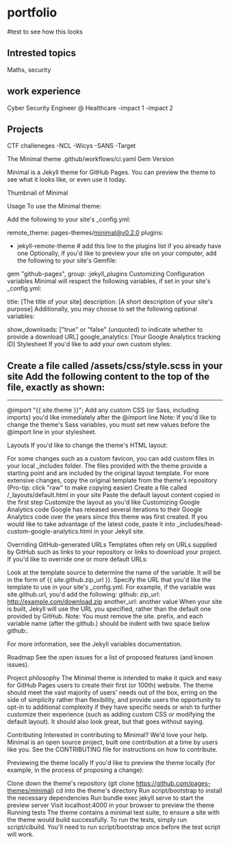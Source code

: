 # portfolio

#test to see how this looks 

## Intrested topics
Maths, security


## work experience
Cyber Security Engineer @ Healthcare
-impact 1
-impact 2

## Projects
CTF challeneges
-NCL
-Wicys
-SANS
-Target


The Minimal theme
.github/workflows/ci.yaml Gem Version

Minimal is a Jekyll theme for GitHub Pages. You can preview the theme to see what it looks like, or even use it today.

Thumbnail of Minimal

Usage
To use the Minimal theme:

Add the following to your site's _config.yml:

remote_theme: pages-themes/minimal@v0.2.0
plugins:
- jekyll-remote-theme # add this line to the plugins list if you already have one
Optionally, if you'd like to preview your site on your computer, add the following to your site's Gemfile:

gem "github-pages", group: :jekyll_plugins
Customizing
Configuration variables
Minimal will respect the following variables, if set in your site's _config.yml:

title: [The title of your site]
description: [A short description of your site's purpose]
Additionally, you may choose to set the following optional variables:

show_downloads: ["true" or "false" (unquoted) to indicate whether to provide a download URL]
google_analytics: [Your Google Analytics tracking ID]
Stylesheet
If you'd like to add your own custom styles:

Create a file called /assets/css/style.scss in your site
Add the following content to the top of the file, exactly as shown:
---
---

@import "{{ site.theme }}";
Add any custom CSS (or Sass, including imports) you'd like immediately after the @import line
Note: If you'd like to change the theme's Sass variables, you must set new values before the @import line in your stylesheet.

Layouts
If you'd like to change the theme's HTML layout:

For some changes such as a custom favicon, you can add custom files in your local _includes folder. The files provided with the theme provide a starting point and are included by the original layout template.
For more extensive changes, copy the original template from the theme's repository
(Pro-tip: click "raw" to make copying easier)
Create a file called /_layouts/default.html in your site
Paste the default layout content copied in the first step
Customize the layout as you'd like
Customizing Google Analytics code
Google has released several iterations to their Google Analytics code over the years since this theme was first created. If you would like to take advantage of the latest code, paste it into _includes/head-custom-google-analytics.html in your Jekyll site.

Overriding GitHub-generated URLs
Templates often rely on URLs supplied by GitHub such as links to your repository or links to download your project. If you'd like to override one or more default URLs:

Look at the template source to determine the name of the variable. It will be in the form of {{ site.github.zip_url }}.
Specify the URL that you'd like the template to use in your site's _config.yml. For example, if the variable was site.github.url, you'd add the following:
github:
  zip_url: http://example.com/download.zip
  another_url: another value
When your site is built, Jekyll will use the URL you specified, rather than the default one provided by GitHub.
Note: You must remove the site. prefix, and each variable name (after the github.) should be indent with two space below github:.

For more information, see the Jekyll variables documentation.

Roadmap
See the open issues for a list of proposed features (and known issues).

Project philosophy
The Minimal theme is intended to make it quick and easy for GitHub Pages users to create their first (or 100th) website. The theme should meet the vast majority of users' needs out of the box, erring on the side of simplicity rather than flexibility, and provide users the opportunity to opt-in to additional complexity if they have specific needs or wish to further customize their experience (such as adding custom CSS or modifying the default layout). It should also look great, but that goes without saying.

Contributing
Interested in contributing to Minimal? We'd love your help. Minimal is an open source project, built one contribution at a time by users like you. See the CONTRIBUTING file for instructions on how to contribute.

Previewing the theme locally
If you'd like to preview the theme locally (for example, in the process of proposing a change):

Clone down the theme's repository (git clone https://github.com/pages-themes/minimal)
cd into the theme's directory
Run script/bootstrap to install the necessary dependencies
Run bundle exec jekyll serve to start the preview server
Visit localhost:4000 in your browser to preview the theme
Running tests
The theme contains a minimal test suite, to ensure a site with the theme would build successfully. To run the tests, simply run script/cibuild. You'll need to run script/bootstrap once before the test script will work.
